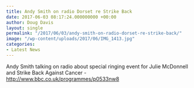 ```yaml
---
title: Andy Smith on radio Dorset re Strike Back
date: 2017-06-03 08:17:24.000000000 +00:00
author: Doug Davis
layout: single
permalink: "/2017/06/03/andy-smith-on-radio-dorset-re-strike-back/"
image: "/wp-content/uploads/2017/06/IMG_1413.jpg"
categories:
- Latest News
---
```

<p style="text-align: left;">
  Andy Smith talking on radio about special ringing event for Julie McDonnell and Strike Back Against Cancer - <a href="http://www.bbc.co.uk/programmes/p0533nw8" target="_blank" rel="noopener noreferrer">http://www.bbc.co.uk/programmes/p0533nw8</a>
</p>
